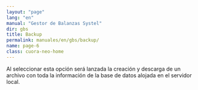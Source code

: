 ```yaml
---
layout: "page"
lang: "en"
manual: "Gestor de Balanzas Systel"
dir: gbs
title: Backup
permalink: manuales/en/gbs/backup/
name: page-6
class: cuora-neo-home
---
```


Al seleccionar esta opción será lanzada la creación y descarga de un archivo con toda la información de la base de datos alojada en el servidor local.